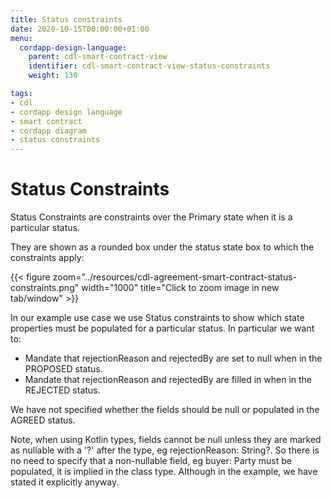 ```yaml
---
title: Status constraints
date: 2020-10-15T00:00:00+01:00
menu:
  cordapp-design-language:
    parent: cdl-smart-contract-view
    identifier: cdl-smart-contract-view-status-constraints
    weight: 130

tags:
- cdl
- cordapp design language
- smart contract
- cordapp diagram
- status constraints
---
```


# Status Constraints

Status Constraints are constraints over the Primary state when it is a particular status.

They are shown as a rounded box under the status state box to which the constraints apply:

{{< figure zoom="../resources/cdl-agreement-smart-contract-status-constraints.png" width="1000" title="Click to zoom image in new tab/window" >}}


In our example use case we use Status constraints to show which state properties must be populated for a particular status. In particular we want to:
 - Mandate that rejectionReason and rejectedBy are set to null when in the PROPOSED status.
 - Mandate that rejectionReason and rejectedBy are filled in when in the REJECTED status.

We have not specified whether the fields should be null or populated in the AGREED status.

 Note, when using Kotlin types, fields cannot be null unless they are marked as nullable with a '?' after the type, eg rejectionReason: String?. So there is no need to specify that a non-nullable field, eg buyer: Party must be populated, it is implied in the class type. Although in the example, we have stated it explicitly anyway.


